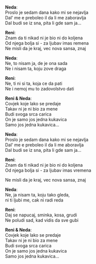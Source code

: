 **Neda**:<br />
Proslo je sedam dana kako mi se nejavlja <br />
Dal' me e preboleo il da li me zaboravlja <br />
Dal budi se iz sna, pita li gde sam ja...

**Reni**: <br />
Znam da ti nikad ni je bio ni do koljena <br />
Od njega bolja si - za ljubav imas remena <br />
Ne misli da je kraj, vec nova sansa, znaj

**Neda**: <br />
Ne, to nisam ja, de je ona sada <br />
Ne i nisam ta, koju zove draga

**Reni**: <br />
Ne, ti ni si ta, koja ce da pati <br />
Ne i nemoj mu to zadovolstvo dati

**Reni & Neda**: <br />
Covjek koje lako se predaje <br />
Takav ni je ni bio za mene <br />
Budi svoga srca carica <br />
On je samo jos jedna kukavica <br />
Samo jos jedna kukavica...

**Neda**:<br />
Proslo je sedam dana kako mi se nejavlja <br />
Dal' me e preboleo il da li me aboravlja <br />
Dal budi se iz sna, pita li gde sam ja...

**Reni**: <br />
Znam da ti nikad ni je bio ni do koljena <br />
Od njega bolja si - za ljubav imas vremena

Ne misli da je kraj, vec nova sansa, znaj

**Neda**: <br />
Ne, ja nisam ta, koju tako gleda, <br />
ni ti ljubi me, cak ni radi reda

**Reni**: <br />
Daj se napucaj, sminka, kosa, grudi <br />
Ne poludi sad, kad vidis da sve gubi

**Reni & Neda**: <br />
Covjek koje lako se predaje <br />
Takav ni je ni bio za mene <br />
Budi svoga srca carica <br />
On je samo jos jedna kukavica <br />
Samo jos jedna kukavica...